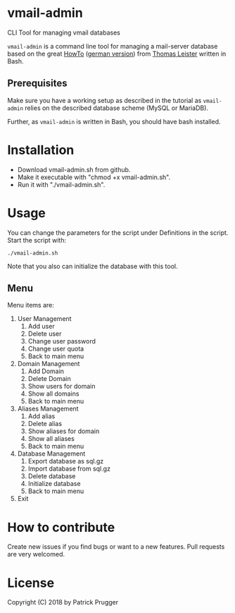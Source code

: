 # vmail-admin
CLI Tool for managing vmail databases

`vmail-admin` is a command line tool for managing a mail-server database
based on the great [HowTo](https://thomas-leister.de/en/mailserver-debian-stretch) ([german version](https://thomas-leister.de/mailserver-debian-stretch/))
from [Thomas Leister](https://thomas-leister.de) written in Bash.

## Prerequisites

Make sure you have a working setup as described in the tutorial as `vmail-admin`
relies on the described database scheme (MySQL or MariaDB).

Further, as `vmail-admin` is written in Bash, you should have bash installed.

# Installation

* Download vmail-admin.sh from github.
* Make it executable with "chmod +x vmail-admin.sh".
* Run it with "./vmail-admin.sh".

# Usage

You can change the parameters for the script under Definitions in the script.
Start the script with:
```shell
./vmail-admin.sh
```
Note that you also can initialize the database with this tool.

## Menu

Menu items are:
1. User Management
    1. Add user
    2. Delete user
    3. Change user password
    4. Change user quota
    5. Back to main menu
2. Domain Management
    1. Add Domain
    2. Delete Domain
    3. Show users for domain
    4. Show all domains
    5. Back to main menu
3. Aliases Management
    1. Add alias
    2. Delete alias
    3. Show aliases for domain
    4. Show all aliases
    5. Back to main menu  
4. Database Management
    1. Export database as sql.gz
    2. Import database from sql.gz
    3. Delete database
    4. Initialize database
    5. Back to main menu
5. Exit


# How to contribute

Create new issues if you find bugs or want to a new features. Pull requests are
very welcomed.

# License

Copyright (C) 2018 by Patrick Prugger
